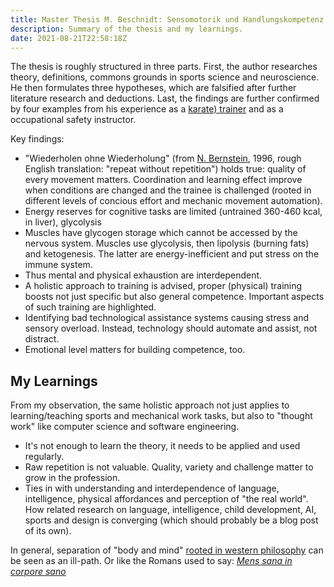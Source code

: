 ```yaml
---
title: Master Thesis M. Beschnidt: Sensomotorik und Handlungskompetenz
description: Summary of the thesis and my learnings.
date: 2021-08-21T22:58:18Z
---
```


The thesis is roughly structured in three parts.
First, the author researches theory, definitions, commons grounds in sports science and neuroscience.
He then formulates three hypotheses, which are falsified after further literature research and deductions.
Last, the findings are further confirmed by four examples from his experience as a [karate) trainer](https://sendo-karate.com/professionelle-betreuung) and as a occupational safety instructor.

Key findings:

* "Wiederholen ohne Wiederholung" (from [N. Bernstein](https://en.wikipedia.org/wiki/Nikolai_Bernstein), 1996, rough English translation: "repeat without repetition") holds true: quality of every movement matters. Coordination and learning effect improve when conditions are changed and the trainee is challenged (rooted in different levels of concious effort and mechanic movement automation).
* Energy reserves for cognitive tasks are limited (untrained 360-460 kcal, in liver), glycolysis
* Muscles have glycogen storage which cannot be accessed by the nervous system. Muscles use glycolysis, then lipolysis (burning fats) and ketogenesis. The latter are energy-inefficient and put stress on the immune system.
* Thus mental and physical exhaustion are interdependent.
* A holistic approach to training is advised, proper (physical) training boosts not just specific but also general competence. Important aspects of such training are highlighted.
* Identifying bad technological assistance systems causing stress and sensory overload. Instead, technology should automate and assist, not distract.
* Emotional level matters for building competence, too.

## My Learnings

From my observation, the same holistic approach not just applies to learning/teaching sports and mechanical work tasks,
but also to "thought work" like computer science and software engineering.

* It's not enough to learn the theory, it needs to be applied and used regularly.
* Raw repetition is not valuable. Quality, variety and challenge matter to grow in the profession.
* Ties in with understanding and interdependence of language, intelligence, physical affordances and perception of "the real world". How related research on language, intelligence, child development, AI, sports and design is converging (which should probably be a blog post of its own).

In general, separation of "body and mind" [rooted in western philosophy](https://en.wikipedia.org/wiki/Ren%C3%A9_Descartes#Mind%E2%80%93Body_Dualism) can be seen as an ill-path.
Or like the Romans used to say: [*Mens sana in corpore sano*](https://en.wikipedia.org/wiki/Mens_sana_in_corpore_sano)

